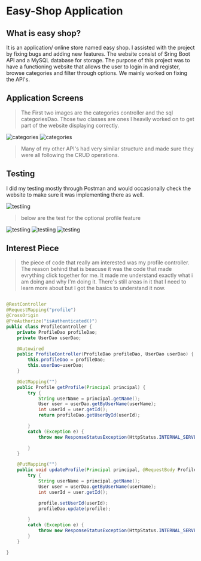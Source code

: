 # Easy-Shop Application

## What is easy shop? 
It is an application/ online store named easy shop. I assisted with the project by fixing bugs and adding new features. The website consist of Sring Boot API and a MySQL database for storage. The purpose of this project was to have a functioning website that allows the user to login in and register, browse categories and filter through options. We mainly worked on fixing the API's.

## Application Screens
>The First two images are the categories controller and the sql categoriesDao. Those two classes are ones I heavily worked on to get part of the website displaying correctly. 

![categories](images/sqlCategories.jpg)
![categories](images/mySqlCategoriesDao.jpg)

> Many of my other API's had very similar structure and made sure they were all following the CRUD operations. 

## Testing 

I did my testing mostly through Postman and would occasionally check the website to make sure it was implementing there as well. 

![testiing](images/easyman-solo%20test.jpg)

> below are the test for the optional profile feature

![testiing](images/login-optional.jpg)
![testiing](images/getprofile.jpg)
![testing](images/profile.jpg)

## Interest Piece
> the piece of code that really am interested was my profile controller. The reason behind that is beacuse it was the code that made evrything click together for me. It made me understand exactly what i am doing and why I'm doing it. There's still areas in it that I need to learn more about but I got the basics to understand it now. 
```java

@RestController
@RequestMapping("profile")
@CrossOrigin
@PreAuthorize("isAuthenticated()")
public class ProfileController {
    private ProfileDao profileDao;
    private UserDao userDao;

    @Autowired
    public ProfileController(ProfileDao profileDao, UserDao userDao) {
        this.profileDao = profileDao;
        this.userDao=userDao;
    }

    @GetMapping("")
    public Profile getProfile(Principal principal) {
        try {
            String userName = principal.getName();
            User user = userDao.getByUserName(userName);
            int userId = user.getId();
            return profileDao.getUserById(userId);

        }
        catch (Exception e) {
            throw new ResponseStatusException(HttpStatus.INTERNAL_SERVER_ERROR, "Unable to get profile", e);

        }
    }

    @PutMapping("")
    public void updateProfile(Principal principal, @RequestBody Profile profile) {
        try {
            String userName = principal.getName();
            User user = userDao.getByUserName(userName);
            int userId = user.getId();

            profile.setUserId(userId);
            profileDao.update(profile);

        }
        catch (Exception e) {
            throw new ResponseStatusException(HttpStatus.INTERNAL_SERVER_ERROR, "Unable to update profile", e);
        }
    }

}
```


